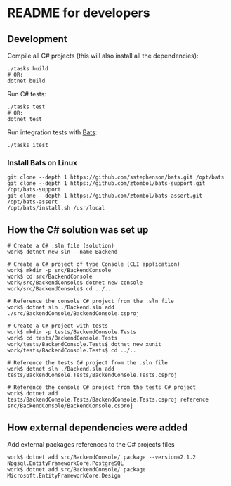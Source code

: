 # README for developers

## Development
Compile all C# projects (this will also install all the dependencies):
```
./tasks build
# OR:
dotnet build
```

Run C# tests:
```
./tasks test
# OR:
dotnet test
```

Run integration tests with [Bats](https://github.com/sstephenson/bats):
```
./tasks itest
```

### Install Bats on Linux
```
git clone --depth 1 https://github.com/sstephenson/bats.git /opt/bats
git clone --depth 1 https://github.com/ztombol/bats-support.git /opt/bats-support
git clone --depth 1 https://github.com/ztombol/bats-assert.git /opt/bats-assert
/opt/bats/install.sh /usr/local
```

## How the C# solution was set up
```
# Create a C# .sln file (solution)
work$ dotnet new sln --name Backend

# Create a C# project of type Console (CLI application)
work$ mkdir -p src/BackendConsole
work$ cd src/BackendConsole
work/src/BackendConsole$ dotnet new console
work/src/BackendConsole$ cd ../..

# Reference the console C# project from the .sln file
work$ dotnet sln ./Backend.sln add ./src/BackendConsole/BackendConsole.csproj

# Create a C# project with tests
work$ mkdir -p tests/BackendConsole.Tests
work$ cd tests/BackendConsole.Tests
work/tests/BackendConsole.Tests$ dotnet new xunit
work/tests/BackendConsole.Tests$ cd ../..

# Reference the tests C# project from the .sln file
work$ dotnet sln ./Backend.sln add tests/BackendConsole.Tests/BackendConsole.Tests.csproj

# Reference the console C# project from the tests C# project
work$ dotnet add tests/BackendConsole.Tests/BackendConsole.Tests.csproj reference src/BackendConsole/BackendConsole.csproj
```

## How external dependencies were added
Add external packages references to the C# projects files
```
work$ dotnet add src/BackendConsole/ package --version=2.1.2 Npgsql.EntityFrameworkCore.PostgreSQL
work$ dotnet add src/BackendConsole/ package Microsoft.EntityFrameworkCore.Design
```
